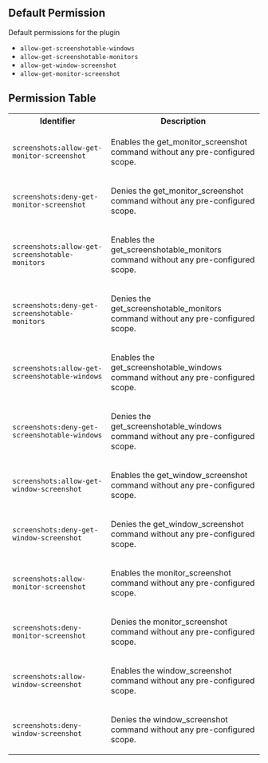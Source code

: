 ## Default Permission

Default permissions for the plugin

- `allow-get-screenshotable-windows`
- `allow-get-screenshotable-monitors`
- `allow-get-window-screenshot`
- `allow-get-monitor-screenshot`

## Permission Table

<table>
<tr>
<th>Identifier</th>
<th>Description</th>
</tr>


<tr>
<td>

`screenshots:allow-get-monitor-screenshot`

</td>
<td>

Enables the get_monitor_screenshot command without any pre-configured scope.

</td>
</tr>

<tr>
<td>

`screenshots:deny-get-monitor-screenshot`

</td>
<td>

Denies the get_monitor_screenshot command without any pre-configured scope.

</td>
</tr>

<tr>
<td>

`screenshots:allow-get-screenshotable-monitors`

</td>
<td>

Enables the get_screenshotable_monitors command without any pre-configured scope.

</td>
</tr>

<tr>
<td>

`screenshots:deny-get-screenshotable-monitors`

</td>
<td>

Denies the get_screenshotable_monitors command without any pre-configured scope.

</td>
</tr>

<tr>
<td>

`screenshots:allow-get-screenshotable-windows`

</td>
<td>

Enables the get_screenshotable_windows command without any pre-configured scope.

</td>
</tr>

<tr>
<td>

`screenshots:deny-get-screenshotable-windows`

</td>
<td>

Denies the get_screenshotable_windows command without any pre-configured scope.

</td>
</tr>

<tr>
<td>

`screenshots:allow-get-window-screenshot`

</td>
<td>

Enables the get_window_screenshot command without any pre-configured scope.

</td>
</tr>

<tr>
<td>

`screenshots:deny-get-window-screenshot`

</td>
<td>

Denies the get_window_screenshot command without any pre-configured scope.

</td>
</tr>

<tr>
<td>

`screenshots:allow-monitor-screenshot`

</td>
<td>

Enables the monitor_screenshot command without any pre-configured scope.

</td>
</tr>

<tr>
<td>

`screenshots:deny-monitor-screenshot`

</td>
<td>

Denies the monitor_screenshot command without any pre-configured scope.

</td>
</tr>

<tr>
<td>

`screenshots:allow-window-screenshot`

</td>
<td>

Enables the window_screenshot command without any pre-configured scope.

</td>
</tr>

<tr>
<td>

`screenshots:deny-window-screenshot`

</td>
<td>

Denies the window_screenshot command without any pre-configured scope.

</td>
</tr>
</table>
